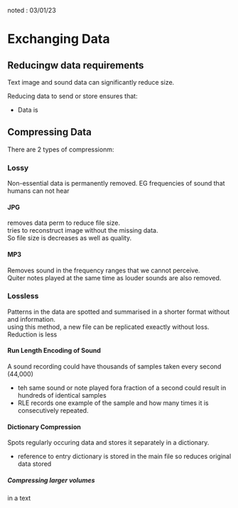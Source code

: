 noted : 03/01/23

# Exchanging Data

## Reducingw data requirements
Text image and sound data can significantly reduce size.

Reducing data to send or store ensures that:
- Data is 

## Compressing Data
There are 2 types of compressionm:

### Lossy
Non-essential data is permanently removed.  EG frequencies of sound that humans can not hear

#### JPG
removes data perm to reduce file size.  
tries to reconstruct image without the missing data.  
So file size is decreases as well as quality.

#### MP3
Removes sound in the frequency ranges that we cannot perceive.  
Quiter notes played at the same time as louder sounds are also removed.

### Lossless
Patterns in the data are spotted and summarised in a shorter format without and information.  
using this method, a new file can be replicated exeactly without loss.  
Reduction is less

#### Run Length Encoding of Sound
A sound recording could have thousands of samples taken every second (44,000)
- teh same sound or note played fora fraction of a second could result in hundreds of identical samples
- RLE records one example of the sample and how many times it is consecutively repeated.

#### Dictionary Compression
Spots regularly occuring data and stores it separately in a dictionary.
- reference to entry dictionary is stored in the main file so reduces original data stored

##### Compressing larger volumes
in a text